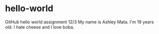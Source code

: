 # hello-world
GitHub hello world assignment 12/3
My name is Ashley Mata. I'm 19 years old. I hate cheese and I love boba.
